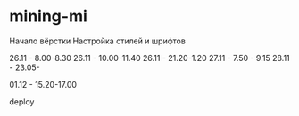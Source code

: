 # mining-mi

Начало вёрстки
Настройка стилей и шрифтов

26.11 - 8.00-8.30
26.11 - 10.00-11.40
26.11 - 21.20-1.20
27.11 - 7.50 - 9.15
28.11 - 23.05-

01.12 - 15.20-17.00

deploy
